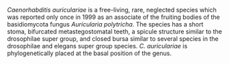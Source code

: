 _Caenorhabditis auriculariae_ is a free-living, rare, neglected species which was reported only once in 1999 as an associate of the fruiting bodies of the basidiomycota fungus _Auricularia polytricha_. The species has a short stoma, bifurcated metastegostomatal teeth, a spicule structure similar to the drosophilae super group, and closed bursa similar to several species in the drosophilae and elegans super group species. _C. auriculariae_ is phylogenetically placed at the basal position of the genus.
